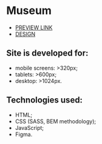 # Museum
  - [PREVIEW LINK](https://chri911.github.io/CreativeBakery/)
  - [DESIGN](https://www.figma.com/file/cRBCqE06cDrY3s4jX7h3iY/%D0%9D%D0%90%D0%9C%D0%A3-(Edit)?node-id=0%3A1)

## Site is developed for:

- mobile screens: >320px;
- tablets: >600px;
- desktop: >1024px.

## Technologies used:

- HTML;
- CSS (SASS, BEM methodology);
- JavaScript;
- Figma.
